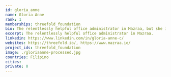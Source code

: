 ```yaml
---
id: gloria_anne
name: Gloria Anne
rank: 1
memberships: threefold_foundation
bio: The relentlessly helpful office administrator in Mazraa, but she is also like a bookkeeper. Admin & Bookkeeping fell in love with Threefold The feeling of contributing to something larger than myself... very significant.
excerpt: The relentlessly helpful office administrator in Mazraa.
linkedin: https://www.linkedin.com/in/gloria-anne-c/
websites: https://threefold.io/, https://www.mazraa.io/
project_ids: threefold_foundation
image: ./gloriaanne-processed.jpg
countries: Filipino
cities:
private: 0
---
```

